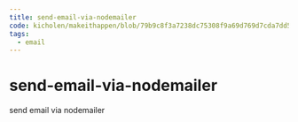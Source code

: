 ```yaml
---
title: send-email-via-nodemailer
code: kicholen/makeithappen/blob/79b9c8f3a7238dc75308f9a69d769d7cda7dd522/func/sendMail.js
tags: 
  - email
---
```


# send-email-via-nodemailer

send email via nodemailer
